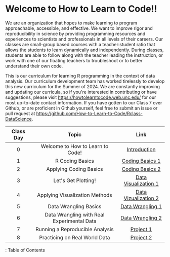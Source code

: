 # Welcome to How to Learn to Code!!

We are an organization that hopes to make learning to program approachable, accessible, and effective. We want to improve rigor and reproducibility in science by providing programming resources and experiences to scientists and professionals in all levels of their careers. Our classes are small-group based courses with a teacher:student ratio that allows the students to learn dynamically and independently. During classes, students are able to follow along with the teacher leading the instruction, or work with one of our floating teachers to troubleshoot or to better understand their own code.

This is our curriculum for learning R programming in the context of data analysis. Our curriculum development team has worked tirelessly to develop this new curriculum for the Summer of 2024. We are constantly improving and updating our curricula, so if you're interested in contributing or have suggestions, please visit <https://howtolearntocode.web.unc.edu/> for our most up-to-date contact information. If you have gotten to our Class 7 over Github, or are proficient in Github yourself, feel free to submit an issue or pull request at <https://github.com/How-to-Learn-to-Code/Rclass-DataScience>.

| Class Day |          Topic          |                          Link                           |
|:----------------------:|:----------------------:|:----------------------:|
|     0     | Welcome to How to Learn to Code! |       [Introduction](scripts/00_intro/class0.qmd)       |
|     1     | R Coding Basics |   [Coding Basics 1](scripts/01_codingBasics/class1.qmd)    |
|     2     | Applying Coding Basics |   [Coding Basics 2](scripts/01_codingBasics/class2.qmd)    |
|     3     | Let's Get Plotting! |  [Data Visualization 1](scripts/02_dataViz/class3.qmd)  |
|     4     | Applying Visualization Methods |  [Data Vizualization 2](scripts/02_dataViz/class4.qmd)  |
|     5     | Data Wrangling Basics | [Data Wrangling 1](scripts/03_dataWrangling/class5.qmd) |
|     6     | Data Wrangling with Real Experimental Data | [Data Wrangling 2](scripts/03_dataWrangling/class6.qmd) |
|     7     | Running a Reproducible Analysis |       [Project 1](scripts/04_projects/class7.qmd)       |
|     8     | Practicing on Real World Data |       [Project 2](scripts/04_projects/class8.qmd)       |

: Table of Contents
